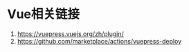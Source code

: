 # Vue相关链接

1. <https://vuepress.vuejs.org/zh/plugin/>
2. <https://github.com/marketplace/actions/vuepress-deploy>